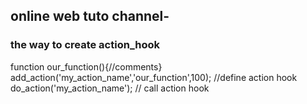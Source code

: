 ## online web tuto channel-
###  the way to create action_hook

function our_function(){//comments}
add_action('my_action_name','our_function',100);  //define action hook
do_action('my_action_name');  // call action hook

